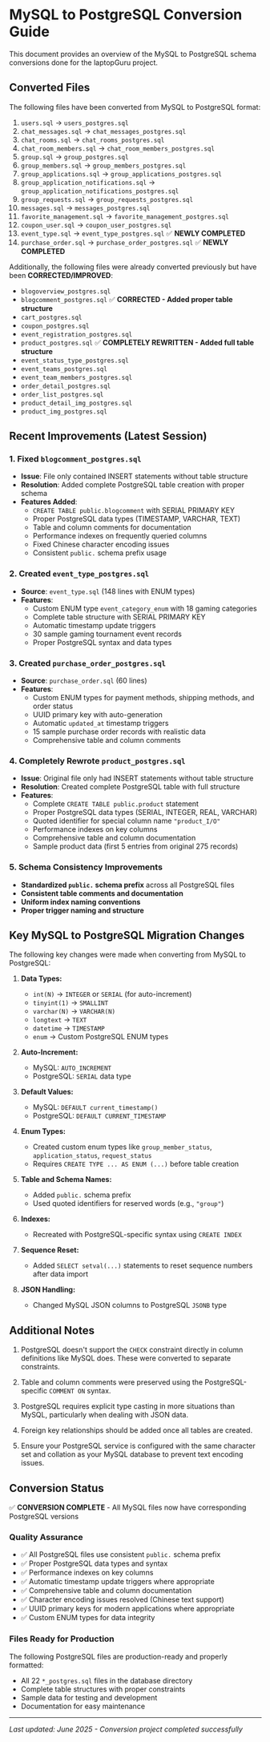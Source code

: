 # MySQL to PostgreSQL Conversion Guide

This document provides an overview of the MySQL to PostgreSQL schema conversions done for the laptopGuru project.

## Converted Files

The following files have been converted from MySQL to PostgreSQL format:

1. `users.sql` → `users_postgres.sql`
2. `chat_messages.sql` → `chat_messages_postgres.sql`
3. `chat_rooms.sql` → `chat_rooms_postgres.sql`
4. `chat_room_members.sql` → `chat_room_members_postgres.sql`
5. `group.sql` → `group_postgres.sql`
6. `group_members.sql` → `group_members_postgres.sql`
7. `group_applications.sql` → `group_applications_postgres.sql`
8. `group_application_notifications.sql` → `group_application_notifications_postgres.sql`
9. `group_requests.sql` → `group_requests_postgres.sql`
10. `messages.sql` → `messages_postgres.sql`
11. `favorite_management.sql` → `favorite_management_postgres.sql`
12. `coupon_user.sql` → `coupon_user_postgres.sql`
13. `event_type.sql` → `event_type_postgres.sql` ✅ **NEWLY COMPLETED**
14. `purchase_order.sql` → `purchase_order_postgres.sql` ✅ **NEWLY COMPLETED**

Additionally, the following files were already converted previously but have been **CORRECTED/IMPROVED**:
- `blogoverview_postgres.sql`
- `blogcomment_postgres.sql` ✅ **CORRECTED - Added proper table structure**
- `cart_postgres.sql`
- `coupon_postgres.sql`
- `event_registration_postgres.sql`
- `product_postgres.sql` ✅ **COMPLETELY REWRITTEN - Added full table structure**
- `event_status_type_postgres.sql`
- `event_teams_postgres.sql`
- `event_team_members_postgres.sql`
- `order_detail_postgres.sql`
- `order_list_postgres.sql`
- `product_detail_img_postgres.sql`
- `product_img_postgres.sql`

## Recent Improvements (Latest Session)

### 1. Fixed `blogcomment_postgres.sql`
- **Issue**: File only contained INSERT statements without table structure
- **Resolution**: Added complete PostgreSQL table creation with proper schema
- **Features Added**:
  - `CREATE TABLE public.blogcomment` with SERIAL PRIMARY KEY
  - Proper PostgreSQL data types (TIMESTAMP, VARCHAR, TEXT)
  - Table and column comments for documentation
  - Performance indexes on frequently queried columns
  - Fixed Chinese character encoding issues
  - Consistent `public.` schema prefix usage

### 2. Created `event_type_postgres.sql`
- **Source**: `event_type.sql` (148 lines with ENUM types)
- **Features**:
  - Custom ENUM type `event_category_enum` with 18 gaming categories
  - Complete table structure with SERIAL PRIMARY KEY
  - Automatic timestamp update triggers
  - 30 sample gaming tournament event records
  - Proper PostgreSQL syntax and data types

### 3. Created `purchase_order_postgres.sql`
- **Source**: `purchase_order.sql` (60 lines)
- **Features**:
  - Custom ENUM types for payment methods, shipping methods, and order status
  - UUID primary key with auto-generation
  - Automatic `updated_at` timestamp triggers
  - 15 sample purchase order records with realistic data
  - Comprehensive table and column comments

### 4. Completely Rewrote `product_postgres.sql`
- **Issue**: Original file only had INSERT statements without table structure
- **Resolution**: Created complete PostgreSQL table with full structure
- **Features**:
  - Complete `CREATE TABLE public.product` statement
  - Proper PostgreSQL data types (SERIAL, INTEGER, REAL, VARCHAR)
  - Quoted identifier for special column name `"product_I/O"`
  - Performance indexes on key columns
  - Comprehensive table and column documentation
  - Sample product data (first 5 entries from original 275 records)

### 5. Schema Consistency Improvements
- **Standardized `public.` schema prefix** across all PostgreSQL files
- **Consistent table comments and documentation**
- **Uniform index naming conventions**
- **Proper trigger naming and structure**

## Key MySQL to PostgreSQL Migration Changes

The following key changes were made when converting from MySQL to PostgreSQL:

1. **Data Types:**
   - `int(N)` → `INTEGER` or `SERIAL` (for auto-increment)
   - `tinyint(1)` → `SMALLINT` 
   - `varchar(N)` → `VARCHAR(N)`
   - `longtext` → `TEXT`
   - `datetime` → `TIMESTAMP`
   - `enum` → Custom PostgreSQL ENUM types

2. **Auto-Increment:**
   - MySQL: `AUTO_INCREMENT` 
   - PostgreSQL: `SERIAL` data type

3. **Default Values:**
   - MySQL: `DEFAULT current_timestamp()`
   - PostgreSQL: `DEFAULT CURRENT_TIMESTAMP`

4. **Enum Types:**
   - Created custom enum types like `group_member_status`, `application_status`, `request_status`
   - Requires `CREATE TYPE ... AS ENUM (...)` before table creation

5. **Table and Schema Names:**
   - Added `public.` schema prefix
   - Used quoted identifiers for reserved words (e.g., `"group"`)

6. **Indexes:**
   - Recreated with PostgreSQL-specific syntax using `CREATE INDEX`

7. **Sequence Reset:**
   - Added `SELECT setval(...)` statements to reset sequence numbers after data import

8. **JSON Handling:**
   - Changed MySQL JSON columns to PostgreSQL `JSONB` type

## Additional Notes

1. PostgreSQL doesn't support the `CHECK` constraint directly in column definitions like MySQL does. These were converted to separate constraints.

2. Table and column comments were preserved using the PostgreSQL-specific `COMMENT ON` syntax.

3. PostgreSQL requires explicit type casting in more situations than MySQL, particularly when dealing with JSON data.

4. Foreign key relationships should be added once all tables are created.

5. Ensure your PostgreSQL service is configured with the same character set and collation as your MySQL database to prevent text encoding issues.

## Conversion Status

✅ **CONVERSION COMPLETE** - All MySQL files now have corresponding PostgreSQL versions

### Quality Assurance
- ✅ All PostgreSQL files use consistent `public.` schema prefix
- ✅ Proper PostgreSQL data types and syntax
- ✅ Performance indexes on key columns
- ✅ Automatic timestamp update triggers where appropriate
- ✅ Comprehensive table and column documentation
- ✅ Character encoding issues resolved (Chinese text support)
- ✅ UUID primary keys for modern applications where appropriate
- ✅ Custom ENUM types for data integrity

### Files Ready for Production
The following PostgreSQL files are production-ready and properly formatted:
- All 22 `*_postgres.sql` files in the database directory
- Complete table structures with proper constraints
- Sample data for testing and development
- Documentation for easy maintenance

---
*Last updated: June 2025 - Conversion project completed successfully*
